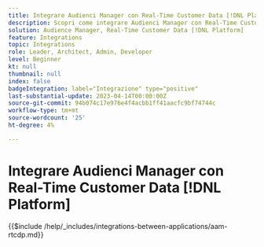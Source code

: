 ```yaml
---
title: Integrare Audienci Manager con Real-Time Customer Data [!DNL Platform]
description: Scopri come integrare Audienci Manager con Real-Time Customer Data [!DNL Platform].
solution: Audience Manager, Real-Time Customer Data [!DNL Platform]
feature: Integrations
topic: Integrations
role: Leader, Architect, Admin, Developer
level: Beginner
kt: null
thumbnail: null
index: false
badgeIntegration: label="Integrazione" type="positive"
last-substantial-update: 2023-04-14T00:00:00Z
source-git-commit: 94b074c17e976e4f4acbb1ff41aacfc9bf74744c
workflow-type: tm+mt
source-wordcount: '25'
ht-degree: 4%

---
```



# Integrare Audienci Manager con Real-Time Customer Data [!DNL Platform]

{{$include /help/_includes/integrations-between-applications/aam-rtcdp.md}}
